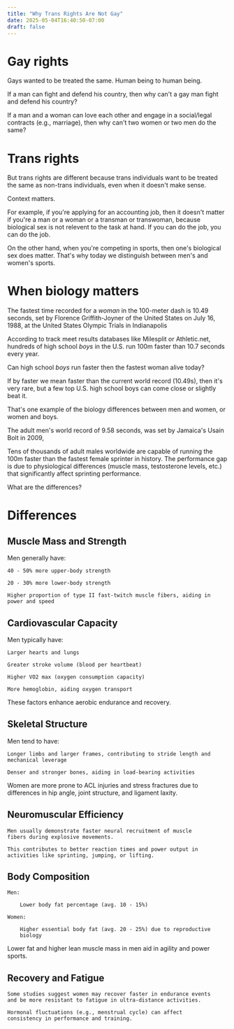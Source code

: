 ```yaml
---
title: "Why Trans Rights Are Not Gay"
date: 2025-05-04T16:40:50-07:00
draft: false
---
```


# Gay rights

Gays wanted to be treated the same. Human being to human being.

If a man can fight and defend his country, then why can't a gay man
fight and defend his country?

If a man and a woman can love each other and engage in a social/legal
contracts (e.g., marriage), then why can't two women or two men do
the same?


# Trans rights

But trans rights are different because trans individuals want to be
treated the same as non-trans individuals, even when it doesn't make
sense.

Context matters.

For example, if you're applying for an accounting job, then it
doesn't matter if you're a man or a woman or a transman or
transwoman, because biological sex is not relevent to the task at
hand. If you can do the job, you can do the job.

On the other hand, when you're competing in sports, then one's
biological sex does matter. That's why today we distinguish between
men's and women's sports.

# When biology matters

The fastest time recorded for a _woman_ in the 100-meter dash is
10.49 seconds, set by Florence Griffith-Joyner of the United States
on July 16, 1988, at the United States Olympic Trials in Indianapolis

According to track meet results databases like Milesplit or
Athletic.net, hundreds of high school _boys_ in the U.S. run 100m
faster than 10.7 seconds every year.

Can high school _boys_ run faster then the fastest woman alive today?

If by faster we mean faster than the current world record (10.49s),
then it's very rare, but a few top U.S. high school boys can come
close or slightly beat it.

That's one example of the biology differences between men and women, or
women and boys.

The adult men's world record of 9.58 seconds, was set by Jamaica's
Usain Bolt in 2009,

Tens of thousands of adult males worldwide are capable of running the
100m faster than the fastest female sprinter in history. The
performance gap is due to physiological differences (muscle mass,
testosterone levels, etc.) that significantly affect sprinting
performance.

What are the differences?


# Differences

## Muscle Mass and Strength


Men generally have:

    40 - 50% more upper-body strength

    20 - 30% more lower-body strength

    Higher proportion of type II fast-twitch muscle fibers, aiding in
    power and speed


## Cardiovascular Capacity

Men typically have:



    Larger hearts and lungs

    Greater stroke volume (blood per heartbeat)

    Higher VO2 max (oxygen consumption capacity)

    More hemoglobin, aiding oxygen transport

These factors enhance aerobic endurance and recovery.

## Skeletal Structure

Men tend to have:



    Longer limbs and larger frames, contributing to stride length and
    mechanical leverage

    Denser and stronger bones, aiding in load-bearing activities

Women are more prone to ACL injuries and stress fractures due to
differences in hip angle, joint structure, and ligament laxity.

## Neuromuscular Efficiency



    Men usually demonstrate faster neural recruitment of muscle
    fibers during explosive movements.

    This contributes to better reaction times and power output in
    activities like sprinting, jumping, or lifting.


## Body Composition



    Men:

        Lower body fat percentage (avg. 10 - 15%)

    Women:

        Higher essential body fat (avg. 20 - 25%) due to reproductive
        biology

Lower fat and higher lean muscle mass in men aid in agility and power
sports.


## Recovery and Fatigue



    Some studies suggest women may recover faster in endurance events
    and be more resistant to fatigue in ultra-distance activities.

    Hormonal fluctuations (e.g., menstrual cycle) can affect
    consistency in performance and training.









